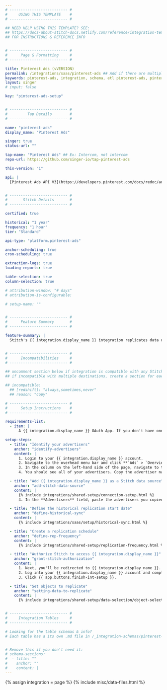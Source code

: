 ```yaml
---
# -------------------------- #
#     USING THIS TEMPLATE    #
# -------------------------- #

## NEED HELP USING THIS TEMPLATE? SEE:
## https://docs-about-stitch-docs.netlify.com/reference/integration-templates/saas/
## FOR INSTRUCTIONS & REFERENCE INFO


# -------------------------- #
#      Page & Formatting     #
# -------------------------- #

title: Pinterest Ads (vVERSION)
permalink: /integrations/saas/pinterest-ads ## Add if there are multiple versions: /vVERSION
keywords: pinterest-ads, integration, schema, etl pinterest-ads, pinterest-ads etl, pinterest-ads schema
layout: singer
# input: false

key: "pinterest-ads-setup"


# -------------------------- #
#         Tap Details        #
# -------------------------- #

name: "pinterest-ads"
display_name: "Pinterest Ads"

singer: true
status-url: ""

tap-name: "Pinterest Ads" ## Ex: Intercom, not intercom
repo-url: https://github.com/singer-io/tap-pinterest-ads

this-version: "1"

api: |
  [Pinterest Ads API V3](https://developers.pinterest.com/docs/redoc/adsreporting/){:target="new"}


# -------------------------- #
#       Stitch Details       #
# -------------------------- #

certified: true 

historical: "1 year"
frequency: "1 hour"
tier: "Standard"

api-type: "platform.pinterest-ads"

anchor-scheduling: true
cron-scheduling: true

extraction-logs: true
loading-reports: true

table-selection: true
column-selection: true

# attribution-window: "# days"
# attribution-is-configurable: 

# setup-name: ""


# -------------------------- #
#      Feature Summary       #
# -------------------------- #

feature-summary: |
  Stitch's {{ integration.display_name }} integration replicates data using the {{ integration.api | flatify | strip }}. Refer to the [Schema](#schema) section for a list of objects available for replication.


# -------------------------- #
#      Incompatibilities     #
# -------------------------- #

## uncomment section below if integration is compatible with any Stitch destinations
## if incompatible with multiple destinations, create a section for each destination

## incompatible:
  ## [redshift]: "always,sometimes,never"
  ## reason: "copy" 

# -------------------------- #
#      Setup Instructions    #
# -------------------------- #

requirements-list:
  - item: |
      A {{ integration.display_name }} OAuth App. If you don't have one, refer to {{ integration.display_name }}'s docs [here](https://developers.pinterest.com/docs/redoc/adsreporting/#section/User-Authorization/Start-the-OAuth-flow-(explicit-server-side)) for instructions on how to create one.

setup-steps:
  - title: "Identify your advertisers"
    anchor: "identify-advertisers"
    content: |
      1. Login to your {{ integration.display_name }} account.
      2. Navigate to the overhead menu bar and click **`Ads` > `Overview`**.
      3. In the column on the left-hand side of the page, navigate to the **Ad Status** section and click **All**.
      4. You should see all of your advertisers. Copy the advertiser names you'd like to replicate in Stitch and paste those values someplace safe to use for the next step.

  - title: "Add {{ integration.display_name }} as a Stitch data source"
    anchor: "add-stitch-data-source"
    content: |
      {% include integrations/shared-setup/connection-setup.html %}
      4. In the **Advertisers** field, paste the advertisers you copied in [step 1](#identify-advertisers), separated by commas.

  - title: "Define the historical replication start date"
    anchor: "define-historical-sync"
    content: |
      {% include integrations/saas/setup/historical-sync.html %}    

  - title: "Create a replication schedule"
    anchor: "define-rep-frequency"
    content: |
      {% include integrations/shared-setup/replication-frequency.html %}

  - title: "Authorize Stitch to access {{ integration.display_name }}"
    anchor: "grant-stitch-authorization"
    content: |
      1. Next, you'll be redirected to {{ integration.display_name }}.
      2. Log into your {{ integration.display_name }} account and complete the authorization process.  When finished, you'll be redirected back to Stitch.
      3. Click {{ app.buttons.finish-int-setup }}.    

  - title: "Set objects to replicate"
    anchor: "setting-data-to-replicate"
    content: |
      {% include integrations/shared-setup/data-selection/object-selection.html %} 


# -------------------------- #
#     Integration Tables     #
# -------------------------- #

# Looking for the table schemas & info?
# Each table has a its own .md file in /_integration-schemas/pinterest-ads


# Remove this if you don't need it:
# schema-sections:
#  - title: ""
#    anchor: ""
#    content: |
---
```

{% assign integration = page %}
{% include misc/data-files.html %}